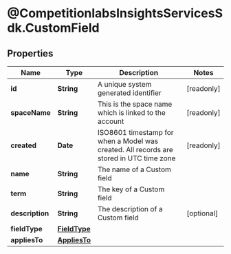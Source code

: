 # @CompetitionlabsInsightsServicesSdk.CustomField

## Properties

Name | Type | Description | Notes
------------ | ------------- | ------------- | -------------
**id** | **String** | A unique system generated identifier | [readonly] 
**spaceName** | **String** | This is the space name which is linked to the account | [readonly] 
**created** | **Date** | ISO8601 timestamp for when a Model was created. All records are stored in UTC time zone | [readonly] 
**name** | **String** | The name of a Custom field | 
**term** | **String** | The key of a Custom field | 
**description** | **String** | The description of a Custom field | [optional] 
**fieldType** | [**FieldType**](FieldType.md) |  | 
**appliesTo** | [**AppliesTo**](AppliesTo.md) |  | 


